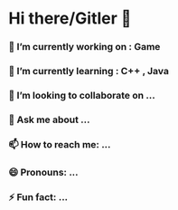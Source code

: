 # Hi there/Gitler 👋



### 🔭 I’m currently working on : Game
### 🌱 I’m currently learning : C++ , Java
### 👯 I’m looking to collaborate on ...
### 💬 Ask me about ...
### 📫 How to reach me: ...
### 😄 Pronouns: ...
### ⚡ Fun fact: ...

